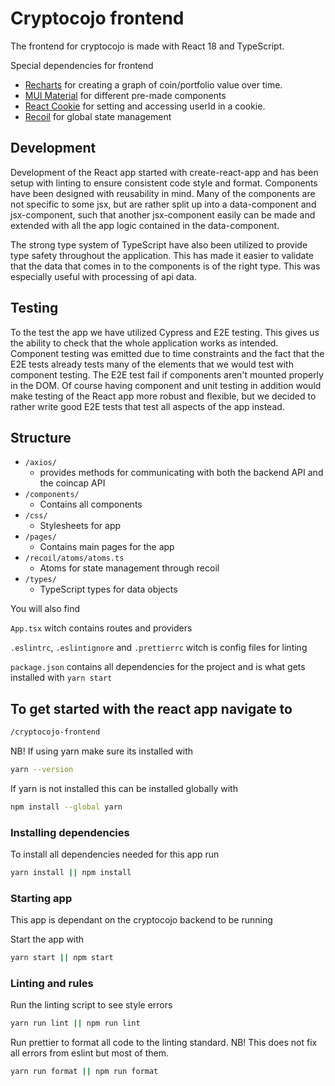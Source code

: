 # Cryptocojo frontend

The frontend for cryptocojo is made with React 18 and TypeScript.

Special dependencies for frontend

- [Recharts](https://recharts.org/en-US/) for creating a graph of coin/portfolio value over time.
- [MUI Material](https://mui.com/) for different pre-made components
- [React Cookie](https://www.npmjs.com/package/react-cookie) for setting and accessing userId in a cookie.
- [Recoil](https://recoiljs.org/) for global state management

## Development

Development of the React app started with create-react-app and has been setup with linting to ensure consistent code style and format. Components have been designed with reusability in mind. Many of the components are not specific to some jsx, but are rather split up into a data-component and jsx-component, such that another jsx-component easily can be made and extended with all the app logic contained in the data-component.

The strong type system of TypeScript have also been utilized to provide type safety throughout the application. This has made it easier to validate that the data that comes in to the components is of the right type. This was especially useful with processing of api data.

## Testing

To the test the app we have utilized Cypress and E2E testing. This gives us the ability to check that the whole application works as intended. Component testing was emitted due to time constraints and the fact that the E2E tests already tests many of the elements that we would test with component testing. The E2E test fail if components aren't mounted properly in the DOM. Of course having component and unit testing in addition would make testing of the React app more robust and flexible, but we decided to rather write good E2E tests that test all aspects of the app instead.

## Structure

- `/axios/`
  - provides methods for communicating with both the backend API and the coincap API
- `/components/`
  - Contains all components
- `/css/`
  - Stylesheets for app
- `/pages/`
  - Contains main pages for the app
- `/recoil/atoms/atoms.ts`
  - Atoms for state management through recoil
- `/types/`
  - TypeScript types for data objects

You will also find

`App.tsx` witch contains routes and providers

`.eslintrc`, `.eslintignore` and `.prettierrc` witch is config files for linting

`package.json` contains all dependencies for the project and is what gets installed with `yarn start`

## To get started with the react app navigate to

```bash
/cryptocojo-frontend
```

NB! If using yarn make sure its installed with

```bash
yarn --version
```

If yarn is not installed this can be installed globally with

```bash
npm install --global yarn
```

### Installing dependencies

To install all dependencies needed for this app run

```bash
yarn install || npm install
```

### Starting app

This app is dependant on the cryptocojo backend to be running

Start the app with

```bash
yarn start || npm start
```

### Linting and rules

Run the linting script to see style errors

```bash
yarn run lint || npm run lint
```

Run prettier to format all code to the linting standard. NB! This does not fix all errors from eslint but most of them.

```bash
yarn run format || npm run format
```
